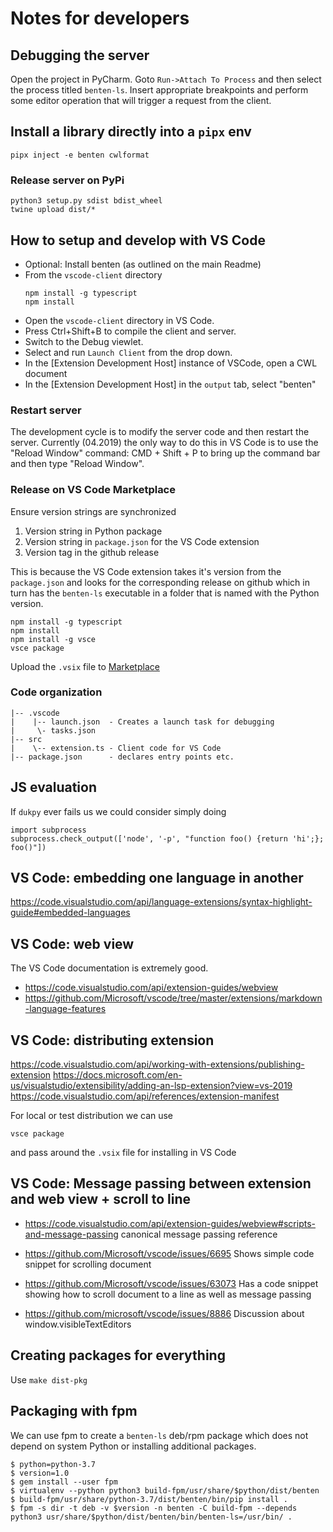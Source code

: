 # Notes for developers

## Debugging the server
Open the project in PyCharm. Goto `Run->Attach To Process` and then
select the process titled `benten-ls`. Insert appropriate breakpoints
and perform some editor operation that will trigger a request from the
client.

## Install a library directly into a `pipx` env

```
pipx inject -e benten cwlformat
```

### Release server on PyPi

```
python3 setup.py sdist bdist_wheel
twine upload dist/*
```

## How to setup and develop with VS Code

- Optional: Install benten (as outlined on the main Readme)
- From the `vscode-client` directory
  ```
  npm install -g typescript
  npm install
  ```
- Open the `vscode-client` directory in VS Code.
- Press Ctrl+Shift+B to compile the client and server.
- Switch to the Debug viewlet.
- Select and run `Launch Client` from the drop down.
- In the [Extension Development Host] instance of VSCode, open a CWL document
- In the [Extension Development Host] in the `output` tab, select "benten"

### Restart server

The development cycle is to modify the server code and then restart the server.
Currently (04.2019) the only way to do this in VS Code is to use the
"Reload Window" command:
CMD + Shift + P to bring up the command bar and then type "Reload Window".


### Release on VS Code Marketplace

Ensure version strings are synchronized
1. Version string in Python package
2. Version string in `package.json` for the VS Code extension
3. Version tag in the github release

This is because the VS Code extension takes it's version from the `package.json`
and looks for the corresponding release on github which in turn has the
`benten-ls` executable in a folder that is named with the Python version.

```
npm install -g typescript
npm install
npm install -g vsce
vsce package
```

Upload the `.vsix` file to [Marketplace]

[Marketplace]:
https://marketplace.visualstudio.com/items?itemName=denbi.denbi-benten-cwl


### Code organization

```
|-- .vscode
|    |-- launch.json  - Creates a launch task for debugging
|     \- tasks.json
|-- src
|    \-- extension.ts - Client code for VS Code
|-- package.json      - declares entry points etc.
```

## JS evaluation

If `dukpy` ever fails us we could consider simply doing

```
import subprocess
subprocess.check_output(['node', '-p', "function foo() {return 'hi';}; foo()"])
```


## VS Code: embedding one language in another

https://code.visualstudio.com/api/language-extensions/syntax-highlight-guide#embedded-languages


## VS Code: web view

The VS Code documentation is extremely good.

- https://code.visualstudio.com/api/extension-guides/webview
- https://github.com/Microsoft/vscode/tree/master/extensions/markdown-language-features


## VS Code: distributing extension

https://code.visualstudio.com/api/working-with-extensions/publishing-extension
https://docs.microsoft.com/en-us/visualstudio/extensibility/adding-an-lsp-extension?view=vs-2019
https://code.visualstudio.com/api/references/extension-manifest

For local or test distribution we can use
```
vsce package
```
and pass around the `.vsix` file for installing in VS Code

## VS Code: Message passing between extension and web view + scroll to line

- https://code.visualstudio.com/api/extension-guides/webview#scripts-and-message-passing
	canonical message passing reference

- https://github.com/Microsoft/vscode/issues/6695
	Shows simple code snippet for scrolling document

- https://github.com/Microsoft/vscode/issues/63073
	Has a code snippet showing how to scroll document to a line as
	well as message passing

- https://github.com/microsoft/vscode/issues/8886
	Discussion about window.visibleTextEditors

## Creating packages for everything

Use `make dist-pkg`

## Packaging with fpm

We can use fpm to create a `benten-ls` deb/rpm package which does
not depend on system Python or installing additional packages.

```
$ python=python-3.7
$ version=1.0
$ gem install --user fpm
$ virtualenv --python python3 build-fpm/usr/share/$python/dist/benten
$ build-fpm/usr/share/python-3.7/dist/benten/bin/pip install .
$ fpm -s dir -t deb -v $version -n benten -C build-fpm --depends python3 usr/share/$python/dist/benten/bin/benten-ls=/usr/bin/ .

```
